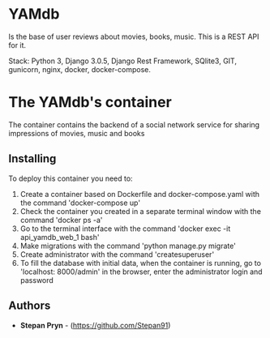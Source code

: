 # YAMdb 
Is the base of user reviews about movies, books, music.
This is a REST API for it.

Stack: Python 3, Django 3.0.5, Django Rest Framework, SQlite3, GIT, gunicorn, nginx, docker, docker-compose.

# The YAMdb's container

The container contains the backend of a social network service for sharing impressions of movies, music and books

## Installing

To deploy this container you need to:
1. Create a container based on Dockerfile and docker-compose.yaml with the command 'docker-compose up'
2. Check the container you created in a separate terminal window with the command 'docker ps -a'
3. Go to the terminal interface with the command 'docker exec -it api_yamdb_web_1 bash'
4. Make migrations with the command 'python manage.py migrate'
5. Create administrator with the command 'createsuperuser'
6. To fill the database with initial data, when the container is running, go to 'localhost: 8000/admin' in the browser, enter the administrator login and password

## Authors

* **Stepan Pryn** - (https://github.com/Stepan91)
